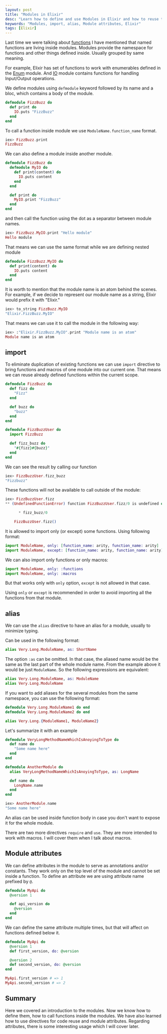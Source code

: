 ```yaml
---
layout: post
title: "Modules in Elixir"
desc: "Learn how to define and use Modules in Elixir and how to reuse their functions, macros and of course module attributes."
keywords: "Modules, import, alias, Module attributes, Elixir"
tags: [Elixir]
---
```


Last time we were talking about [functions](2017/10/06/functions-in-elixir.html) I have mentioned that named functions are living inside modules.
Modules provide the namespace for functions and other things defined inside.
Usually grouped by same meaning.

For example, Elixir has set of functions to work with enumerables defined in the [Enum](https://hexdocs.pm/elixir/Enum.html) module.
And [IO](https://hexdocs.pm/elixir/IO.html) module contains functions for handling Input/Output operations.

We define modules using `defmodule` keyword followed by its name and a bloc, which contains a body of the module.

```elixir
defmodule FizzBuzz do
  def print do
    IO.puts "FizzBuzz"
  end
end
```

To call a function inside module we use `ModuleName.function_name` format.

```elixir
iex> FizzBuzz.print
FizzBuzz
```

We can also define a module inside another module.

```elixir
defmodule FizzBuzz do
  defmodule MyIO do
    def print(content) do
      IO.puts content
    end
  end

  def print do
    MyIO.print "FizzBuzz"
  end
end
```

and then call the function using the dot as a separator between module names.

```elixir
iex> FizzBuzz.MyIO.print "Hello module"
Hello module
```

That means we can use the same format while we are defining nested module


```elixir
defmodule FizzBuzz.MyIO do
  def print(content) do
    IO.puts content
  end
end
```

It is worth to mention that the module name is an atom behind the scenes.
For example, if we decide to represent our module name as a string,
Elixir would prefix it with "Elixir."

```elixir
iex> to_string FizzBuzz.MyIO
"Elixir.FizzBuzz.MyIO"
```

That means we can use it to call the module in the following way:

```elixir
iex> :"Elixir.FizzBuzz.MyIO".print "Module name is an atom"
Module name is an atom
```

## import

To eliminate duplication of existing functions we can use `import` directive to bring functions and macros of one module into our current one. That means we can reuse already defined functions within the current scope.

```elixir
defmodule FizzBuzz do
  def fizz do
    "Fizz"
  end

  def buzz do
    "buzz"
  end
end

defmodule FizzBuzzUser do
  import FizzBuzz

  def fizz_buzz do
    "#{fizz}#{buzz}"
  end
end
```

We can see the result by calling our function

```elixir
iex> FizzBuzzUser.fizz_buzz
"Fizzbuzz"
```

These functions will not be available to call outside  of the module:

```elixir
iex> FizzBuzzUser.fizz
** (UndefinedFunctionError) function FizzBuzzUser.fizz/0 is undefined or private. Did you mean one of:

      * fizz_buzz/0

    FizzBuzzUser.fizz()
```

It is allowed to import only (or except) some functions. Using following format:

```elixir
import ModuleName, only: [function_name: arity, function_name: arity]
import ModuleName, except: [function_name: arity, function_name: arity]
```

We can also import only functions or only macros:

```elixir
import ModuleName, only: :functions
import ModuleName, only: :macros
```

But that works only with `only` option, `except` is not allowed in that case.

Using `only` or `except` is recommended in order to avoid importing all the functions from that module.

## alias

We can use the `alias` directive to have an alias for a module, usually to minimize typing.

Can be used in the following format: 

```elixir
alias Very.Long.ModuleName, as: ShortName
```

The option `:as` can be omitted. In that case, the aliased name would be the same as the last part of the whole module name.
From the example above it would be just `ModuleName`.
So the following expressions are equivalent:

```elixir
alias Very.Long.ModuleName, as: ModuleName
alias Very.Long.ModuleName
```

If you want to add aliases for the several modules from the same namespace, you can use the following format:

```elixir
defmodule Very.Long.ModuleName1 do end
defmodule Very.Long.ModuleName2 do end

alias Very.Long.{ModuleName1, ModuleName2}
```

Let's summarize it with an example


```elixir
defmodule VeryLongMethodNameWhichIsAnoyingToType do
  def name do
    "Some name here"
  end
end

defmodule AnotherModule do
  alias VeryLongMethodNameWhichIsAnoyingToType, as: LongName

  def name do
    LongName.name
  end
end
```

```elixir
iex> AnotherModule.name
"Some name here"
```

An alias can be used inside function body in case you don't want to expose it for the whole module.


There are two more directives `require` and `use`. They are more intended to work with macros. I will cover them when I talk about macros.

## Module attributes

We can define attributes in the module to serve as annotations and/or constants.
They work only on the top level of the module and cannot be set inside a function.
To define an attribute we are using attribute name prefixed by `@`.

```elixir
defmodule MyApi do
  @version 1

  def api_version do
    @version
  end
end
```

We can define the same attribute multiple times, but that will affect on functions defined below it.

```elixir
defmodule MyApi do
  @version 1
  def first_version, do: @version

  @version 2
  def second_version, do: @version
end

MyApi.first_version # => 1
MyApi.second_version # => 2
```

## Summary

Here we covered an introduction to the modules.
Now we know how to define them, how to call functions inside the modules.
We have also learned how to use directives for code reuse and module attributes.
Regarding attributes, there is some interesting usage which I will cover later.

